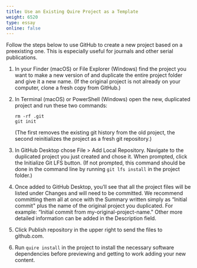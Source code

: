 ```yaml
---
title: Use an Existing Quire Project as a Template
weight: 6520
type: essay
online: false
---
```


Follow the steps below to use GitHub to create a new project based on a preexisting one. This is especially useful for journals and other serial publications.

1. In your Finder (macOS) or File Explorer (Windows) find the project you want to make a new version of and duplicate the entire project folder and give it a new name. (If the original project is not already on your computer, clone a fresh copy from GitHub.)

2. In Terminal (macOS) or PowerShell (Windows) open the new, duplicated project and run these two commands:

    ```
    rm -rf .git
    git init
    ```

    (The first removes the existing git history from the old project, the second reinitializes the project as a fresh git repository.)


3. In GitHub Desktop chose File > Add Local Repository. Navigate to the duplicated project you just created and chose it. When prompted, click the Initialize Git LFS button. (If not prompted, this command should be done in the command line by running `git lfs install` in the project folder.)

4. Once added to GitHub Desktop, you’ll see that all the project files will be listed under Changes and will need to be committed. We recommend committing them all at once with the Summary written simply as “Initial commit" plus the name of the original project you duplicated. For example: “Initial commit from my-original-project-name." Other more detailed information can be added in the Description field.

5. Click Publish repository in the upper right to send the files to github.com.

6. Run `quire install` in the project to install the necessary software dependencies before previewing and getting to work adding your new content.
